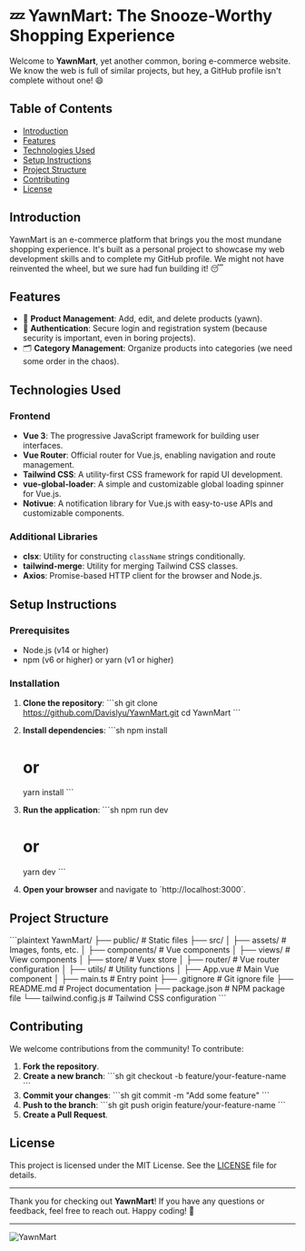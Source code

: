 
# 💤 YawnMart: The Snooze-Worthy Shopping Experience

Welcome to **YawnMart**, yet another common, boring e-commerce website. We know the web is full of similar projects, but hey, a GitHub profile isn't complete without one! 😄

## Table of Contents

- [Introduction](#introduction)
- [Features](#features)
- [Technologies Used](#technologies-used)
- [Setup Instructions](#setup-instructions)
- [Project Structure](#project-structure)
- [Contributing](#contributing)
- [License](#license)

## Introduction

YawnMart is an e-commerce platform that brings you the most mundane shopping experience. It's built as a personal project to showcase my web development skills and to complete my GitHub profile. We might not have reinvented the wheel, but we sure had fun building it! 😴

## Features

- 🛒 **Product Management**: Add, edit, and delete products (yawn).
- 🔐 **Authentication**: Secure login and registration system (because security is important, even in boring projects).
- 🗂️ **Category Management**: Organize products into categories (we need some order in the chaos).

## Technologies Used

### Frontend

- **Vue 3**: The progressive JavaScript framework for building user interfaces.
- **Vue Router**: Official router for Vue.js, enabling navigation and route management.
- **Tailwind CSS**: A utility-first CSS framework for rapid UI development.
- **vue-global-loader**: A simple and customizable global loading spinner for Vue.js.
- **Notivue**: A notification library for Vue.js with easy-to-use APIs and customizable components.

### Additional Libraries

- **clsx**: Utility for constructing `className` strings conditionally.
- **tailwind-merge**: Utility for merging Tailwind CSS classes.
- **Axios**: Promise-based HTTP client for the browser and Node.js.

## Setup Instructions

### Prerequisites

- Node.js (v14 or higher)
- npm (v6 or higher) or yarn (v1 or higher)

### Installation

1. **Clone the repository**:
   \`\`\`sh
   git clone https://github.com/Davislyu/YawnMart.git
   cd YawnMart
   \`\`\`

2. **Install dependencies**:
   \`\`\`sh
   npm install
   # or
   yarn install
   \`\`\`

3. **Run the application**:
   \`\`\`sh
   npm run dev
   # or
   yarn dev
   \`\`\`

4. **Open your browser** and navigate to \`http://localhost:3000\`.

## Project Structure

\`\`\`plaintext
YawnMart/
├── public/               # Static files
├── src/
│   ├── assets/           # Images, fonts, etc.
│   ├── components/       # Vue components
│   ├── views/            # View components
│   ├── store/            # Vuex store
│   ├── router/           # Vue router configuration
│   ├── utils/            # Utility functions
│   ├── App.vue           # Main Vue component
│   ├── main.ts           # Entry point
├── .gitignore            # Git ignore file
├── README.md             # Project documentation
├── package.json          # NPM package file
└── tailwind.config.js    # Tailwind CSS configuration
\`\`\`

## Contributing

We welcome contributions from the community! To contribute:

1. **Fork the repository**.
2. **Create a new branch**:
   \`\`\`sh
   git checkout -b feature/your-feature-name
   \`\`\`
3. **Commit your changes**:
   \`\`\`sh
   git commit -m "Add some feature"
   \`\`\`
4. **Push to the branch**:
   \`\`\`sh
   git push origin feature/your-feature-name
   \`\`\`
5. **Create a Pull Request**.

## License

This project is licensed under the MIT License. See the [LICENSE](LICENSE) file for details.

---

Thank you for checking out **YawnMart**! If you have any questions or feedback, feel free to reach out. Happy coding! 🚀

---

![YawnMart](https://user-images.githubusercontent.com/yourimage.jpg)
